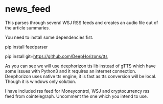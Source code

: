 # news_feed
This parses through several WSJ RSS feeds and creates an audio file out of the article summaries.

You need to install some dependencies fist. 

pip install feedparser

pip install git+https://github.com/DeepHorizons/tts

As you can see we will use deephorizon tts lib instead of gTTS which have some issues with Python3 and it requires an internet connection. Deephorizon uses native tts engine, it is fast as tts conversion will be local. Though it is windows only solution. 

I have included rss feed for Moneycontrol, WSJ and cryptocurrency rss feed from cointelegraph. Uncomment the one which you intend to use. 

